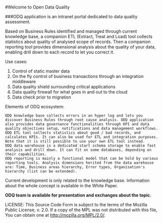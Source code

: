 #Welcome to Open Data Quality

###ODQ application is an intranet portal dedicated to data quality assessment.

Based on Business Rules identified and managed through current knowledge base, a companion ETL (Extract, Treat and Load) tool collects statistics about quality of analysed scope of records. Then a companion reporting tool provides dimensional analysis about the quality of your data, enabling drill down to each record to let you correct it.

Use cases:

1. Control of static master data
2. On the fly control of business transactions through an integration middleware
3. Data quality shield surrounding critical applications
4. Data quality firewall for what goes in and out to the cloud
5. Data check prior to migration

Elements of ODQ ecosystem:

    ODQ knowledge base collects errors in an hyper log and lets you discover Business Rules through root cause analysis. ODQ application also provides data governance functionalities through KPI and data quality objectives setup, notifications and data management workflows.  
    ODQ ETL tool collects statistics about good / bad records, and calculates KPIs. It can also be used for ETL and integration purposes. Note that it is still possible to use your own ETL tool instead.  
    ODQ data warehouse is a dedicated start schema storage to enable fast analysis and drill down. It can fit on some databases, depending on their capabilities.  
    ODQ reporting is mainly a functional model that can be hold by various reporting tools. Analysis dimensions herited from the data warehouse are: Time, Business areas hierarchy, Error types, Organisation's hierarchy (list can be extended).


Current development is only related to the knowledge base.
Information about the whole concept is available in the White Paper.

**ODQ team is available for presentation and exchanges about the topic.**

LICENSE:
  This Source Code Form is subject to the terms of the Mozilla Public
  License, v. 2.0. If a copy of the MPL was not distributed with this
  file, You can obtain one at http://mozilla.org/MPL/2.0/.

